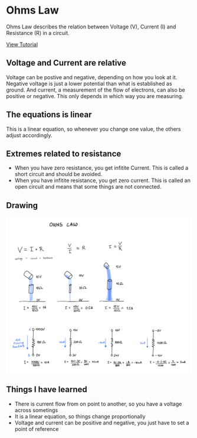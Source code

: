 # Ohms Law

Ohms Law describes the relation between Voltage (V), Current (I) and Resistance (R) in a circuit.

[View Tutorial](https://www.circuitbread.com/tutorials/ohms-law-tutorial-with-easy-practice-problems)

## Voltage and Current are relative
Voltage can be postive and negative, depending on how you look at it. Negative voltage is just a lower potential than what is established as ground.
And current, a measurement of the flow of electrons, can also be positive or negative. This only depends in which way you are measuring.

## The equations is linear

This is a linear equation, so whenever you change one value, the others adjust accordingly.

## Extremes related to resistance

- When you have zero resistance, you get infitite Current. This is called a short circuit and should be avoided.
- When you have infitite resistance, you get zero current. This is called an open circuit and means that some things are not connected.

## Drawing

![Graphic showing ohms law](27-ohms-law-241114.jpg)

## Things I have learned
- There is current flow from on point to another, so you have a voltage across sometings
- It is a linear equation, so things change proportionally
- Voltage and current can be positive and negative, you just have to set a point of reference
